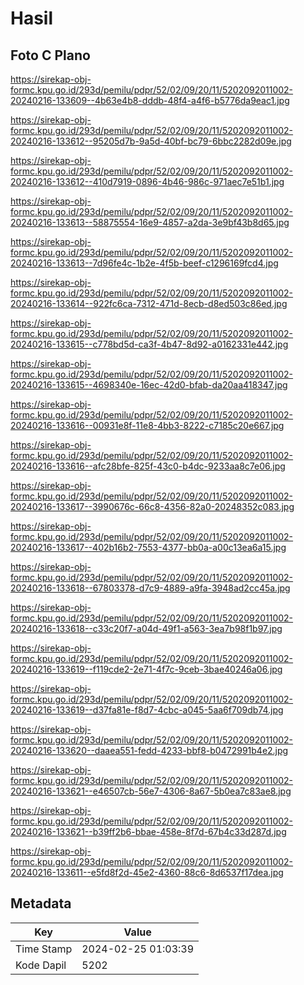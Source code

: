 # Hasil

## Foto C Plano

https://sirekap-obj-formc.kpu.go.id/293d/pemilu/pdpr/52/02/09/20/11/5202092011002-20240216-133609--4b63e4b8-dddb-48f4-a4f6-b5776da9eac1.jpg

https://sirekap-obj-formc.kpu.go.id/293d/pemilu/pdpr/52/02/09/20/11/5202092011002-20240216-133612--95205d7b-9a5d-40bf-bc79-6bbc2282d09e.jpg

https://sirekap-obj-formc.kpu.go.id/293d/pemilu/pdpr/52/02/09/20/11/5202092011002-20240216-133612--410d7919-0896-4b46-986c-971aec7e51b1.jpg

https://sirekap-obj-formc.kpu.go.id/293d/pemilu/pdpr/52/02/09/20/11/5202092011002-20240216-133613--58875554-16e9-4857-a2da-3e9bf43b8d65.jpg

https://sirekap-obj-formc.kpu.go.id/293d/pemilu/pdpr/52/02/09/20/11/5202092011002-20240216-133613--7d96fe4c-1b2e-4f5b-beef-c1296169fcd4.jpg

https://sirekap-obj-formc.kpu.go.id/293d/pemilu/pdpr/52/02/09/20/11/5202092011002-20240216-133614--922fc6ca-7312-471d-8ecb-d8ed503c86ed.jpg

https://sirekap-obj-formc.kpu.go.id/293d/pemilu/pdpr/52/02/09/20/11/5202092011002-20240216-133615--c778bd5d-ca3f-4b47-8d92-a0162331e442.jpg

https://sirekap-obj-formc.kpu.go.id/293d/pemilu/pdpr/52/02/09/20/11/5202092011002-20240216-133615--4698340e-16ec-42d0-bfab-da20aa418347.jpg

https://sirekap-obj-formc.kpu.go.id/293d/pemilu/pdpr/52/02/09/20/11/5202092011002-20240216-133616--00931e8f-11e8-4bb3-8222-c7185c20e667.jpg

https://sirekap-obj-formc.kpu.go.id/293d/pemilu/pdpr/52/02/09/20/11/5202092011002-20240216-133616--afc28bfe-825f-43c0-b4dc-9233aa8c7e06.jpg

https://sirekap-obj-formc.kpu.go.id/293d/pemilu/pdpr/52/02/09/20/11/5202092011002-20240216-133617--3990676c-66c8-4356-82a0-20248352c083.jpg

https://sirekap-obj-formc.kpu.go.id/293d/pemilu/pdpr/52/02/09/20/11/5202092011002-20240216-133617--402b16b2-7553-4377-bb0a-a00c13ea6a15.jpg

https://sirekap-obj-formc.kpu.go.id/293d/pemilu/pdpr/52/02/09/20/11/5202092011002-20240216-133618--67803378-d7c9-4889-a9fa-3948ad2cc45a.jpg

https://sirekap-obj-formc.kpu.go.id/293d/pemilu/pdpr/52/02/09/20/11/5202092011002-20240216-133618--c33c20f7-a04d-49f1-a563-3ea7b98f1b97.jpg

https://sirekap-obj-formc.kpu.go.id/293d/pemilu/pdpr/52/02/09/20/11/5202092011002-20240216-133619--f119cde2-2e71-4f7c-9ceb-3bae40246a06.jpg

https://sirekap-obj-formc.kpu.go.id/293d/pemilu/pdpr/52/02/09/20/11/5202092011002-20240216-133619--d37fa81e-f8d7-4cbc-a045-5aa6f709db74.jpg

https://sirekap-obj-formc.kpu.go.id/293d/pemilu/pdpr/52/02/09/20/11/5202092011002-20240216-133620--daaea551-fedd-4233-bbf8-b0472991b4e2.jpg

https://sirekap-obj-formc.kpu.go.id/293d/pemilu/pdpr/52/02/09/20/11/5202092011002-20240216-133621--e46507cb-56e7-4306-8a67-5b0ea7c83ae8.jpg

https://sirekap-obj-formc.kpu.go.id/293d/pemilu/pdpr/52/02/09/20/11/5202092011002-20240216-133621--b39ff2b6-bbae-458e-8f7d-67b4c33d287d.jpg

https://sirekap-obj-formc.kpu.go.id/293d/pemilu/pdpr/52/02/09/20/11/5202092011002-20240216-133611--e5fd8f2d-45e2-4360-88c6-8d6537f17dea.jpg


## Metadata

| Key        | Value               |
| ---------- | ------------------- |
| Time Stamp | 2024-02-25 01:03:39 |
| Kode Dapil | 5202                |



